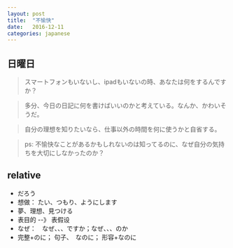 ```yaml
---
layout: post
title:  "不愉快"
date:   2016-12-11
categories: japanese
---
```

## 日曜日

> スマートフォンもいないし、ipadもいないの時、あなたは何をするんですか？

> 多分、今日の日記に何を書けばいいのかと考えている。なんか、かわいそうだ。

> 自分の理想を知りたいなら、仕事以外の時間を何に使うかと自省する。

> ps: 不愉快なことがあるかもしれないのは知ってるのに、なぜ自分の気持ちを大切にしなかったのか？


## relative

* だろう
* 想做： たい、つもり、ようにします
* 夢、理想、見つける
* 表目的 --》 表假设
* なぜ：　なぜ、、、ですか；なぜ、、、のか
* 完整+のに； 句子、　なのに； 形容+なのに